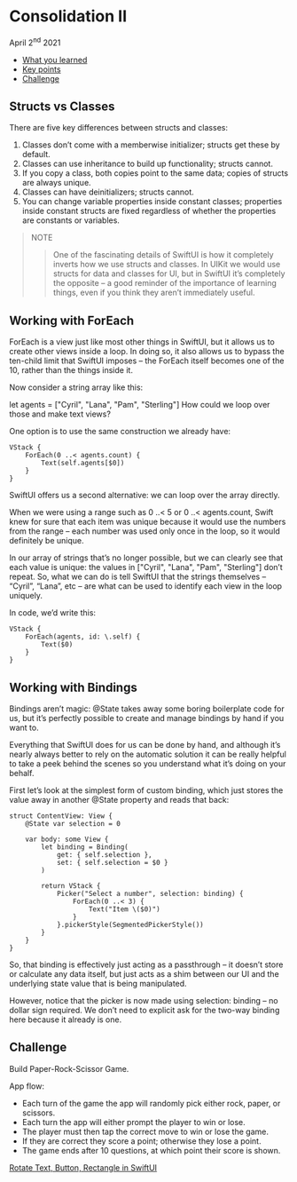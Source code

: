 # Consolidation II

April 2<sup>nd</sup> 2021

* [What you learned](https://www.hackingwithswift.com/guide/ios-swiftui/2/1/what-you-learned)
* [Key points](https://www.hackingwithswift.com/guide/ios-swiftui/2/2/key-points)
* [Challenge](https://www.hackingwithswift.com/guide/ios-swiftui/2/3/challenge)

## Structs vs Classes

There are five key differences between structs and classes:

1. Classes don’t come with a memberwise initializer; structs get these by default.
2. Classes can use inheritance to build up functionality; structs cannot.
3. If you copy a class, both copies point to the same data; copies of structs are always unique.
4. Classes can have deinitializers; structs cannot.
5. You can change variable properties inside constant classes; properties inside constant structs are fixed regardless of whether the properties are constants or variables.

>NOTE
>>One of the fascinating details of SwiftUI is how it completely inverts how we use structs and classes. In UIKit we would use structs for data and classes for UI, but in SwiftUI it’s completely the opposite – a good reminder of the importance of learning things, even if you think they aren’t immediately useful.

## Working with ForEach

ForEach is a view just like most other things in SwiftUI, but it allows us to create other views inside a loop. In doing so, it also allows us to bypass the ten-child limit that SwiftUI imposes – the ForEach itself becomes one of the 10, rather than the things inside it.

Now consider a string array like this:

let agents = ["Cyril", "Lana", "Pam", "Sterling"]
How could we loop over those and make text views?

One option is to use the same construction we already have:

~~~
VStack {
    ForEach(0 ..< agents.count) {
        Text(self.agents[$0])
    }
}
~~~

SwiftUI offers us a second alternative: we can loop over the array directly.

When we were using a range such as 0 ..< 5 or 0 ..< agents.count, Swift knew for sure that each item was unique because it would use the numbers from the range – each number was used only once in the loop, so it would definitely be unique.

In our array of strings that’s no longer possible, but we can clearly see that each value is unique: the values in ["Cyril", "Lana", "Pam", "Sterling"] don’t repeat. So, what we can do is tell SwiftUI that the strings themselves – “Cyril”, “Lana”, etc – are what can be used to identify each view in the loop uniquely.

In code, we’d write this:

~~~
VStack {
    ForEach(agents, id: \.self) {
        Text($0)
    }
}
~~~

## Working with Bindings

Bindings aren’t magic: @State takes away some boring boilerplate code for us, but it’s perfectly possible to create and manage bindings by hand if you want to.

Everything that SwiftUI does for us can be done by hand, and although it’s nearly always better to rely on the automatic solution it can be really helpful to take a peek behind the scenes so you understand what it’s doing on your behalf.

First let’s look at the simplest form of custom binding, which just stores the value away in another @State property and reads that back:

~~~
struct ContentView: View {
    @State var selection = 0

    var body: some View {
        let binding = Binding(
            get: { self.selection },
            set: { self.selection = $0 }
        )

        return VStack {
            Picker("Select a number", selection: binding) {
                ForEach(0 ..< 3) {
                    Text("Item \($0)")
                }
            }.pickerStyle(SegmentedPickerStyle())
        }
    }
}
~~~

So, that binding is effectively just acting as a passthrough – it doesn’t store or calculate any data itself, but just acts as a shim between our UI and the underlying state value that is being manipulated.

However, notice that the picker is now made using selection: binding – no dollar sign required. We don’t need to explicit ask for the two-way binding here because it already is one.

## Challenge

Build Paper-Rock-Scissor Game.

App flow:

* Each turn of the game the app will randomly pick either rock, paper, or scissors.
* Each turn the app will either prompt the player to win or lose.
* The player must then tap the correct move to win or lose the game.
* If they are correct they score a point; otherwise they lose a point.
* The game ends after 10 questions, at which point their score is shown.

[Rotate Text, Button, Rectangle in SwiftUI](https://stackoverflow.com/questions/56494064/how-can-you-rotate-text-button-rectangle-in-swiftui)